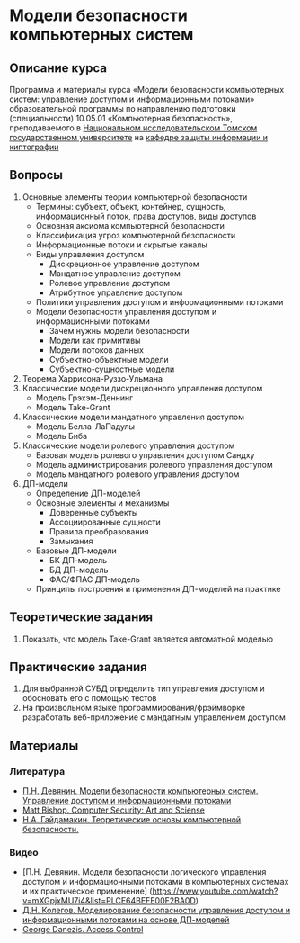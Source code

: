 # Модели безопасности компьютерных систем

## Описание курса

Программа и материалы курса «Модели безопасности компьютерных систем: управление доступом и информационными потоками»
образовательной программы по направлению подготовки (специальности)
10.05.01 «Компьютерная безопасность», преподаваемого в [Национальном исследовательском Томском государственном университете](http://www.tsu.ru) на [кафедре защиты информации и киптографии](http://isc.tsu.ru)

## Вопросы

1. Основные элементы теории компьютерной безопасности
    * Термины: субъект, объект, контейнер, сущность, информационный поток, права доступов, виды доступов
    * Основная аксиома компьютерной безопасности
    * Классификация угроз компьютерной безопасности
    * Информационные потоки и скрытые каналы
    * Виды управления доступом
        * Дискреционное управление доступом
        * Мандатное управление доступом
        * Ролевое управление доступом
        * Атрибутное управление доступом
    * Политики управления доступом и информационными потоками
    * Модели безопасности управления доступом и информационными потоками
        * Зачем нужны модели безопасности
        * Модели как примитивы
        * Модели потоков данных
        * Субъектно-объектные модели
        * Субъектно-сущностные модели
1. Теорема Харрисона-Руззо-Ульмана
1. Классические модели дискреционного управления доступом
    * Модель Грэхэм-Деннинг
    * Модель Take-Grant
1. Классические модели мандатного управления доступом
    * Модель Белла-ЛаПадулы
    * Модель Биба
1. Классические модели ролевого управления доступом
    * Базовая модель ролевого управления доступом Сандху
    * Модель администрирования ролевого управления доступом
    * Модель мандатного ролевого управления доступом
1. ДП-модели
    * Определение ДП-моделей
    * Основные элементы и механизмы
      *   Доверенные субъекты
      *   Ассоциированные сущности
      *   Правила преобразования
      *   Замыкания
    * Базовые ДП-модели
      * БК ДП-модель
      * БД ДП-модель
      * ФАС/ФПАС ДП-модель
    * Принципы построения и применения ДП-моделей на практике

   
## Теоретические задания
1. Показать, что модель Take-Grant является автоматной моделью

## Практические задания 
1. Для выбранной СУБД определить тип управления доступом и обосновать его с помощью тестов
2. На произвольном языке программирования/фрэймворке разработать веб-приложение с мандатным управлением доступом
 

## Материалы

### Литература
* [П.Н. Девянин. Модели безопасности компьютерных систем. Управление доступом и информационными потоками](http://www.ozon.ru/context/detail/id/22403706/)
* [Matt Bishop. Computer Security: Art and Sciense](http://nob.cs.ucdavis.edu/book/book-aands/)
* [Н.А. Гайдамакин. Теоретические основы компьютерной безопасности.](http://elar.urfu.ru/bitstream/10995/1778/5/1335332_schoolbook.pdf)

### Видео
* [П.Н. Девянин. Модели безопасности логического управления доступом и информационными потоками в компьютерных системах и их практическое применение] (https://www.youtube.com/watch?v=mXGpjxMU7i4&list=PLCE64BEFE00F2BA0D)
* [Д.Н. Колегов. Моделирование безопасности управления доступом и информационными потоками на основе ДП-моделей](https://vimeo.com/97906604)
* [George Danezis. Access Control](https://www.youtube.com/watch?v=QaS_UBuPVWA)
